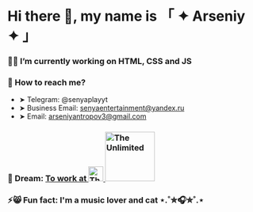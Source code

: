 # Hi there 👋, my name is 「 ✦ Arseniy ✦ 」

### 👨‍💻 I’m currently working on HTML, CSS and JS
<!--
### 📙 I’m currently learning -->

### 📧 How to reach me?
- ➤ Telegram: @senyaplayyt
- ➤ Business Email: senyaentertainment@yandex.ru
- ➤ Email: arseniyantropov3@gmail.com

### 🌟 Dream: <a href="https://yandex.ru/jobs?ysclid=m7jcgy99gl132312779" target="_blank">To work at  <img src="https://jobs.s3.yandex.net/static/web/1738574109471-aa863da7-3c42-49fd-a815-44f41574bb45/_next/static/media/logo-ya.03630ad1.svg" alt="The Unlimited" width="30"/> <img src="https://jobs.s3.yandex.net/static/web/1738574109471-aa863da7-3c42-49fd-a815-44f41574bb45/_next/static/media/logo-team.df03c8f5.svg" alt="The Unlimited" width="100"/></a>

### ⚡😸 Fun fact: I'm a music lover and cat ⋆.˚✮🎧✮˚.⋆

<!--
**senyagame/senyagame** is a ✨ _special_ ✨ repository because its `README.md` (this file) appears on your GitHub profile.

Here are some ideas to get you started:

- 🔭 I’m currently working on ...
- 🌱 I’m currently learning ...
- 👯 I’m looking to collaborate on ...
- 🤔 I’m looking for help with ...
- 💬 Ask me about ...
- 📫 How to reach me: ...
- 😄 Pronouns: ...
- ⚡ Fun fact: ...
-->
